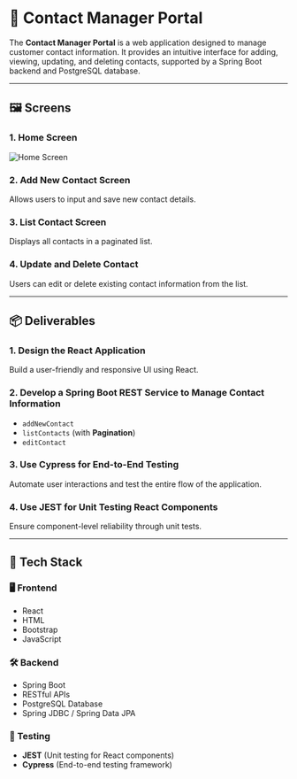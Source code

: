 # 📇 Contact Manager Portal

The **Contact Manager Portal** is a web application designed to manage customer contact information. It provides an intuitive interface for adding, viewing, updating, and deleting contacts, supported by a Spring Boot backend and PostgreSQL database.

---

## 🖼️ Screens

### 1. Home Screen
![Home Screen](./im/home.png)

### 2. Add New Contact Screen
Allows users to input and save new contact details.

### 3. List Contact Screen
Displays all contacts in a paginated list.

### 4. Update and Delete Contact
Users can edit or delete existing contact information from the list.

---

## 📦 Deliverables

### 1. Design the React Application
Build a user-friendly and responsive UI using React.

### 2. Develop a Spring Boot REST Service to Manage Contact Information
- `addNewContact`
- `listContacts` (with **Pagination**)
- `editContact`

### 3. Use Cypress for End-to-End Testing
Automate user interactions and test the entire flow of the application.

### 4. Use JEST for Unit Testing React Components
Ensure component-level reliability through unit tests.

---

## 🔧 Tech Stack

### 🖥️ Frontend
- React
- HTML
- Bootstrap
- JavaScript

### 🛠️ Backend
- Spring Boot
- RESTful APIs
- PostgreSQL Database
- Spring JDBC / Spring Data JPA

### 🧪 Testing
- **JEST** (Unit testing for React components)
- **Cypress** (End-to-end testing framework)


